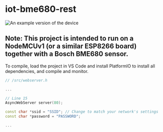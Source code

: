 # iot-bme680-rest

![An example version of the device](https://octodex.github.com/images/yaktocat.png)

## Note: This project is intended to run on a NodeMCUv1 (or a similar ESP8266 board) together with a Bosch BME680 sensor.

To compile, load the project in VS Code and install PlatformIO to install all dependencies, and compile and monitor.

```c++
// /src/webserver.h

...

// Line 15
AsyncWebServer server(80);

const char *ssid = "SSID"; // Change to match your network's settings
const char *password = "PASSWORD";

...

```
